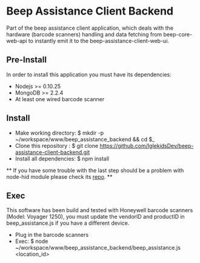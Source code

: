Beep Assistance Client Backend
==============================

Part of the beep assistance client application, which deals with the hardware (barcode scanners) handling and data fetching from beep-core-web-api to instantly emit it to the beep-assistance-client-web-ui.

Pre-Install
-----------

In order to install this application you must have its dependencies:
* Nodejs 	>= 0.10.25
* MongoDB >= 2.2.4
* At least one wired barcode scanner

Install
-------

* Make working directory: 	$ mkdir -p ~/workspace/www/beep_assistance_backend && cd $_
* Clone this repository : 	$ git clone https://github.com/IglekidsDev/beep-assistance-client-backend.git
* Install all dependencies: $ npm install

** If you have some trouble with the last step should be a problem with node-hid module please check its [repo](https://github.com/node-hid/node-hid). **

Exec
----

This software has been build and tested with Honeywell barcode scanners (Model: Voyager 1250), you must update the vendorID and productID in beep_assistance.js if you have a different device.

* Plug in the barcode scanners
* Exec: $ node ~/workspace/www/beep_assistance_backend/beep_assistance.js <location_id>